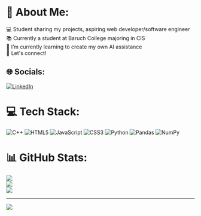 # 💫 About Me:
💻 Student sharing my projects, aspiring web developer/software engineer <br>📚 Currently a student at Baruch College majoring in CIS<br>🌱 I’m currently learning to create my own AI assistance<br>💬 Let's connect!


## 🌐 Socials:
[![LinkedIn](https://img.shields.io/badge/LinkedIn-%230077B5.svg?logo=linkedin&logoColor=white)](https://linkedin.com/in/https://www.linkedin.com/in/mu-long-kenny-cen-320b3128b/) 

# 💻 Tech Stack:
![C++](https://img.shields.io/badge/c++-%2300599C.svg?style=for-the-badge&logo=c%2B%2B&logoColor=white) ![HTML5](https://img.shields.io/badge/html5-%23E34F26.svg?style=for-the-badge&logo=html5&logoColor=white) ![JavaScript](https://img.shields.io/badge/javascript-%23323330.svg?style=for-the-badge&logo=javascript&logoColor=%23F7DF1E) ![CSS3](https://img.shields.io/badge/css3-%231572B6.svg?style=for-the-badge&logo=css3&logoColor=white) ![Python](https://img.shields.io/badge/python-3670A0?style=for-the-badge&logo=python&logoColor=ffdd54) ![Pandas](https://img.shields.io/badge/pandas-%23150458.svg?style=for-the-badge&logo=pandas&logoColor=white) ![NumPy](https://img.shields.io/badge/numpy-%23013243.svg?style=for-the-badge&logo=numpy&logoColor=white)
# 📊 GitHub Stats:
![](https://github-readme-stats.vercel.app/api?username=Kennycen&theme=dark&hide_border=false&include_all_commits=false&count_private=false)<br/>
![](https://github-readme-streak-stats.herokuapp.com/?user=Kennycen&theme=dark&hide_border=false)<br/>
![](https://github-readme-stats.vercel.app/api/top-langs/?username=Kennycen&theme=dark&hide_border=false&include_all_commits=false&count_private=false&layout=compact)

---
[![](https://visitcount.itsvg.in/api?id=Kennycen&icon=0&color=0)](https://visitcount.itsvg.in)

<!-- Proudly created with GPRM ( https://gprm.itsvg.in ) -->
